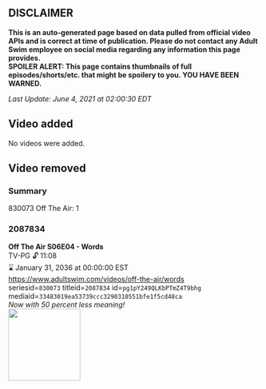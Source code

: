 ## DISCLAIMER
**This is an auto-generated page based on data pulled from official video APIs and is correct at time of publication. Please do not contact any Adult Swim employee on social media regarding any information this page provides.**  
**SPOILER ALERT: This page contains thumbnails of full episodes/shorts/etc. that might be spoilery to you. YOU HAVE BEEN WARNED.**  

_Last Update: June 4, 2021 at 02:00:30 EDT_
## Video added
No videos were added.  
## Video removed
### Summary
830073 Off The Air: 1  
### 2087834
**Off The Air S06E04 - Words**  
TV-PG 🔓 11:08  
⌛ January 31, 2036 at 00:00:00 EST  
https://www.adultswim.com/videos/off-the-air/words  
seriesid=`830073` titleid=`2087834` id=`pg1pY249QLKbPTmZ4T9bhg` mediaid=`33483019ea53739ccc3290310551bfe1f5cd48ca`  
_Now with 50 percent less meaning!_  
<a href="https://media.cdn.adultswim.com/uploads/20200312/thumbnails/2_203121342218-offtheair_604_dup-20170127.jpg"><img src="https://media.cdn.adultswim.com/uploads/20200312/thumbnails/2_203121342218-offtheair_604_dup-20170127.jpg" height="144px" /></a>

